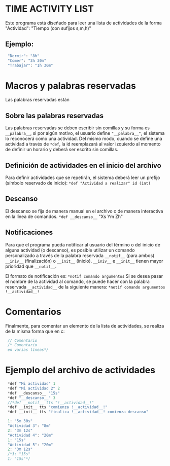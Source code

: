 # TIME ACTIVITY LIST
Este programa está diseñado para leer una lista de actividades
de la forma
"Actividad": "Tiempo (con sufijos s,m,h)"

## Ejemplo:
```c++
 "Dormir": "8h"
 "Comer": "3h 30m"
 "Trabajar": "1h 30m"
```

# Macros y palabras reservadas
Las palabras reservadas están 

## Sobre las palabras reservadas
 Las palabras reservadas se deben escribir sin comillas y su
 forma es `__palabra__`, si por algún motivo, el usuario
 define `"__palabra__"`, el sistema lo reconocerá como una
 actividad.
 Del mismo modo, cuando se define una actividad a través de
 `*def`, la id reemplazará al valor izquierdo al momento de
 definir un horario y deberá ser escrito sin comillas.

## Definición de actividades en el inicio del archivo
 Para definir actividades que se repetirán, el sistema deberá
 leer un prefijo (símbolo reservado de inicio):
 `*def "Actividad a realizar" id (int)`

## Descanso
 El descanso se fija de manera manual en el archivo o de manera
 interactiva en la línea de comandos.
 `*def __descanso__` "Xs Ym Zh"

## Notificaciones
 Para que el programa pueda notificar al usuario del término o
 del inicio de alguna actividad (o descanso), es posible
 utilizar un comando personalizado a través de la palabra
 reservada `__notif__` (para ambos) `__iniv__` (finalización)
 o `__init__` (inicio).
 `__iniv__` e `__init__` tienen mayor prioridad que `__notif__`.

 El formato de notificación es:
 `*notif comando argumentos`
 Si se desea pasar el nombre de la actividad al comando, se
 puede hacer con la palabra reservada `__actividad__` de la 
 siguiente manera:
 `*notif comando argumentos !__actividad__!`

# Comentarios
 Finalmente, para comentar un elemento de la lista de
 actividades, se realiza de la misma forma que en c:
```c
 // Comentario
 /* Comentario
 en varias líneas*/
```

# Ejemplo del archivo de actividades

```c++
 *def "Mi actividad" 1
 *def "Mi actividad 2" 2
 *def __descanso__ "15s"
 *def "__descanso__" 3
 //*def __notif__ tts "!__actividad__!"
 *def __init__ tts "comienza !__actividad__!"
 *def __init__ tts "finaliza !__actividad__! comienza descanso"

 1: "5m 30s"
 "Actividad 3": "8m"
 2: "3m 12s"
 "Actividad 4": "20m"
 1: "15s"
 "Actividad 5": "20m"
 2: "3m 12s"
 /*3: "15s"
 1: "15s"*/
```
